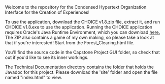 Welcome to the repository for the Condensed Hypertext Organization Interface for the Creation of Experiences! 

To use the application, download the CHOICE v1.8.zip file, extract it, and run CHOICE v1.8.exe to use the application.
Running the CHOICE application requires Oracle's Java Runtime Environment, which you can download [here.](https://www.oracle.com/java/technologies/downloads/#jdk18-windows)
The ZIP also contains a game of my own making, so please take a look at that if you're interested! Start from the Forest_Clearing.html file.

You'll find the source code in the Capstone Project GUI folder, so check that out if you'd like to see its inner workings.

The Technical Documentation directory contains the folder that holds the Javadoc for this project. Please download the 'site' folder and open the file named "index.html" to view.
